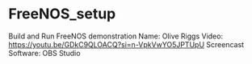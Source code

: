 # FreeNOS_setup
Build and Run FreeNOS demonstration
Name: Olive Riggs
Video: https://youtu.be/GDkC9QLOACQ?si=n-VpkVwYO5JPTUpU
Screencast Software: OBS Studio
